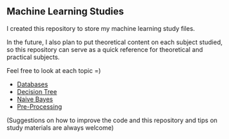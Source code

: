## Machine Learning Studies

I created this repository to store my machine learning study files.

In the future, I also plan to put theoretical content on each subject studied, so this repository can serve as a quick reference for theoretical and practical subjects.

Feel free to look at each topic =)

* [Databases](https://github.com/guilhermelamb/Machine-Learning-Studies/tree/main/Databases)
* [Decision Tree](https://github.com/guilhermelamb/Machine-Learning-Studies/tree/main/Decision%20Tree)
* [Naive Bayes](https://github.com/guilhermelamb/Machine-Learning-Studies/tree/main/Naive%20Bayes)
* [Pre-Processing](https://github.com/guilhermelamb/Machine-Learning-Studies/tree/main/Pre-Processing)

(Suggestions on how to improve the code and this repository and tips on study materials are always welcome)